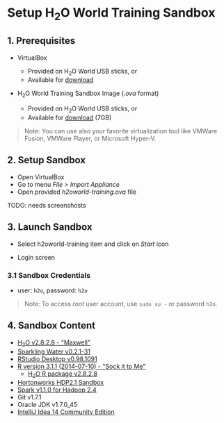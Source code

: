 # Setup H<sub>2</sub>O World Training Sandbox

## 1. Prerequisites
  * VirtualBox
    * Provided on H<sub>2</sub>O World USB sticks, or
    * Available for [download](https://www.virtualbox.org/wiki/Downloads)
    
  * H<sub>2</sub>O World Training Sandbox Image (*.ova* format)
    * Provided on H<sub>2</sub>O World USB sticks, or
    * Available for [download](https://s3.amazonaws.com/h2o-release/h2o/sandbox/h2oworld-training.ova) (7GB)

> Note: You can use also your favorite virtualization tool like VMWare Fusion, VMWare Player, or Microsoft Hyper-V.

## 2. Setup Sandbox
  * Open VirtualBox
  * Go to menu _File > Import Appliance_
  * Open provided _h2oworld-training.ova_ file
  
> 
 
 TODO: needs screenshosts
 
## 3. Launch Sandbox
  * Select h2oworld-training item and click on _Start_ icon
  
  * Login screen

### 3.1 Sandbox Credentials
 * user: `h2o`, password: `h2o`

> Note: To access _root_ user account, use `sudo su -` or password `h2o`.
 

## 4. Sandbox Content
  * [H<sub>2</sub>O v2.8.2.8 - "Maxwell"](http://h2o-release.s3.amazonaws.com/h2o/rel-maxwell/8/index.html)
  * [Sparkling Water v0.2.1-31](http://h2o-release.s3.amazonaws.com/sparkling-water/master/31/index.html)
  * [RStudio Desktop v0.98.1091](http://www.rstudio.com/products/rstudio/download/)
  * [R version 3.1.1 (2014-07-10) - "Sock it to Me"](http://www.r-project.org)
    * [H<sub>2</sub>O R package v2.8.2.8](http://h2o-release.s3.amazonaws.com/h2o/rel-maxwell/8/index.html#R)
  * [Hortonworks HDP2.1 Sandbox](http://hortonworks.com/products/hortonworks-sandbox/#install)
  * [Spark v1.1.0 for Hadoop 2.4](https://spark.apache.org/downloads.html)
  * Git v1.7.1
  * Oracle JDK v1.7.0_45
  * [IntelliJ Idea 14 Community Edition](https://www.jetbrains.com/idea/download/)
  